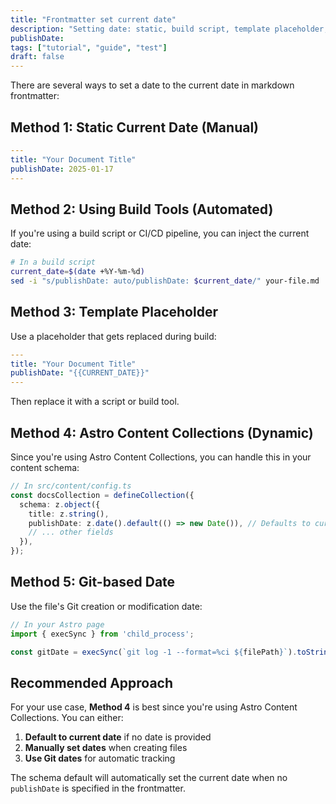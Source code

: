 ```yaml
---
title: "Frontmatter set current date"
description: "Setting date: static, build script, template placeholder, dynamic, git-based"
publishDate: 
tags: ["tutorial", "guide", "test"]
draft: false
---
```

There are several ways to set a date to the current date in markdown frontmatter:

## Method 1: Static Current Date (Manual)
```yaml
---
title: "Your Document Title"
publishDate: 2025-01-17
---
```

## Method 2: Using Build Tools (Automated)
If you're using a build script or CI/CD pipeline, you can inject the current date:

```bash
# In a build script
current_date=$(date +%Y-%m-%d)
sed -i "s/publishDate: auto/publishDate: $current_date/" your-file.md
```

## Method 3: Template Placeholder
Use a placeholder that gets replaced during build:

```yaml
---
title: "Your Document Title"
publishDate: "{{CURRENT_DATE}}"
---
```

Then replace it with a script or build tool.

## Method 4: Astro Content Collections (Dynamic)
Since you're using Astro Content Collections, you can handle this in your content schema:

```typescript
// In src/content/config.ts
const docsCollection = defineCollection({
  schema: z.object({
    title: z.string(),
    publishDate: z.date().default(() => new Date()), // Defaults to current date
    // ... other fields
  }),
});
```

## Method 5: Git-based Date
Use the file's Git creation or modification date:

```typescript
// In your Astro page
import { execSync } from 'child_process';

const gitDate = execSync(`git log -1 --format=%ci ${filePath}`).toString().trim();
```

## Recommended Approach
For your use case, **Method 4** is best since you're using Astro Content Collections. You can either:

1. **Default to current date** if no date is provided
2. **Manually set dates** when creating files
3. **Use Git dates** for automatic tracking

The schema default will automatically set the current date when no `publishDate` is specified in the frontmatter.